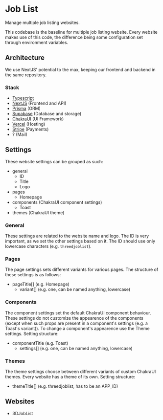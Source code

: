 # Job List

Manage multiple job listing websites.

This codebase is the baseline for multiple job listing website. Every website makes use of this code, the difference being some configuration set through environment variables.

## Architecture

We use NextJS' potential to the max, keeping our frontend and backend in the same repository.

### Stack

- [Typescript](https://www.typescriptlang.org/)
- [NextJS](https://nextjs.org/) (Frontend and API)
- [Prisma](https://www.prisma.io/) (ORM)
- [Supabase](https://supabase.com/) (Database and storage)
- [ChakraUI](https://chakra-ui.com/) (UI Framework)
- [Vercel](https://vercel.com/) (Hosting)
- [Stripe](https://stripe.com/) (Payments)
- ? (Mail)

## Settings

These website settings can be grouped as such:

- general
  - ID
  - Title
  - Logo
- pages
  - Homepage
- components (ChakraUI component settings)
  - Toast
- themes (ChakraUI theme)

### General

These settings are related to the website name and logo. The ID is very important, as we set the other settings based on it. The ID should use only lowercase characters (e.g. `threedjoblist`).

### Pages

The page settings sets different variants for various pages. The structure of these settings is as follows:

- pageTitle[] (e.g. Homepage)
  - variant[] (e.g. one, can be named anything, lowercase)

### Components

The component settings set the default ChakraUI component behaviour. These settings do not customize the appearence of the components (except when such props are present in a component's settings (e.g. a Toast's variant)). To change a component's appearence use the Theme settings. Setting structure:

- componentTitle (e.g. Toast)
  - settings[] (e.g. one, can be named anything, lowercase)

### Themes

The theme settings choose between different variants of custom ChakraUI themes. Every website has a theme of its own. Setting structure:

- themeTitle[] (e.g. threedjoblist, has to be an APP_ID)

## Websites

- 3DJobList
